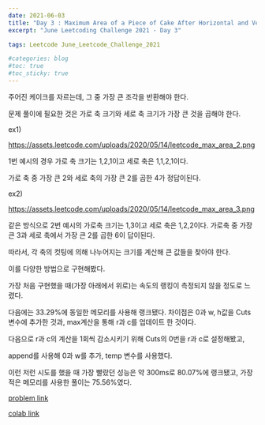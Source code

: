 ```yaml
---
date: 2021-06-03
title: "Day 3 : Maximum Area of a Piece of Cake After Horizontal and Vertical Cuts"
excerpt: "June Leetcoding Challenge 2021 - Day 3"

tags: Leetcode June_Leetcode_Challenge_2021

#categories: blog
#toc: true
#toc_sticky: true
---
```



주어진 케이크를 자르는데, 그 중 가장 큰 조각을 반환해야 한다.

문제 풀이에 필요한 것은 가로 축 크기와 세로 축 크기가 가장 큰 것을 곱해야 한다.

ex1)

https://assets.leetcode.com/uploads/2020/05/14/leetcode_max_area_2.png


1번 예시의 경우 가로 축 크기는 1,2,1이고 세로 축은 1,1,2,1이다.

가로 축 중 가장 큰 2와 세로 축의 가장 큰 2를 곱한 4가 정답이된다.

ex2)

https://assets.leetcode.com/uploads/2020/05/14/leetcode_max_area_3.png



같은 방식으로 2번 예시의 가로축 크기는 1,3이고 세로 축은 1,2,2이다. 가로축 중 가장 큰 3과 세로 축에서 가장 큰 2를 곱한 6이 답이된다.

따라서, 각 축의 컷팅에 의해 나누어지는 크기를 계산해 큰 값들을 찾아야 한다.

이를 다양한 방법으로 구현해봤다.

가장 처음 구현했을 때(가장 아래에서 위로)는 속도의 랭킹이 측정되지 않을 정도로 느렸다.

다음에는 33.29%에 동일한 메모리를 사용해 랭크됐다. 차이점은 0과 w, h값을 Cuts 변수에 추가한 것과, max계산을 통해 r과 c를 업데이트 한 것이다.

다음으로 r과 c의 계산을 1회씩 감소시키기 위해 Cuts의 0번을 r과 c로 설정해봤고,

append를 사용해 0과 w를 추가, temp 변수를 사용했다.

이런 저런 시도를 했을 때 가장 빨랐던 성능은 약 300ms로 80.07%에 랭크됐고, 가장 적은 메모리를 사용한 풀이는 75.56%였다.

<script src="https://gist.github.com/1cg2cg3cg/14258373f32200dce4c41f69d968c784.js"></script>


[problem link](https://leetcode.com/explore/challenge/card/june-leetcoding-challenge-2021/603/week-1-june-1st-june-7th/3766/)

[colab link](https://colab.research.google.com/drive/1feS6qs5idI9K10UESGxIb112ZSVl-BYV#scrollTo=w7pbpxPM7bV3)
